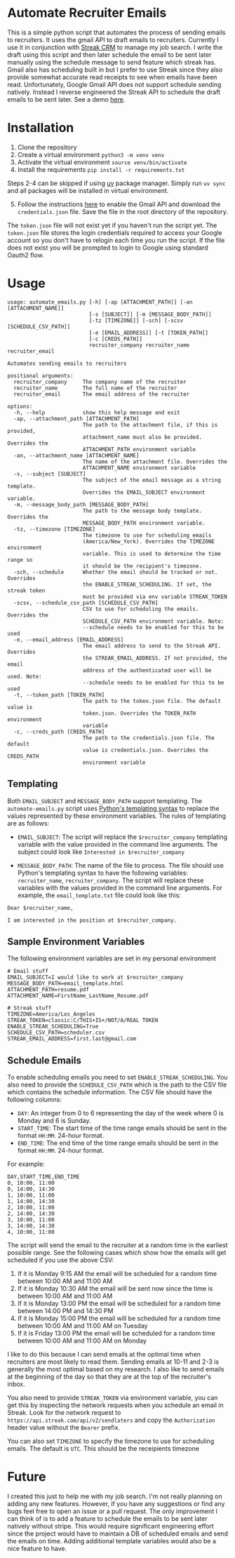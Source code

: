 # Automate Recruiter Emails
This is a simple python script that automates the process of sending emails to recruiters. It uses the gmail API to draft emails to recruiters. Currently I use it in conjunction with [Streak CRM](https://www.streak.com/) to manage my job search. I write the draft using this script and then later schedule the email to be sent later manually using the schedule message to send feature which streak has. Gmail also has scheduling built in but I prefer to use Streak since they also provide somewhat accurate read receipts to see when emails have been read. Unfortunately, Google Gmail API does not support schedule sending natively. Instead I reverse engineered the Streak API to schedule the draft emails to be sent later. 
See a demo [here](https://youtu.be/Ef5i8DboJP4).

# Installation
1. Clone the repository
2. Create a virtual environment `python3 -m venv venv`
3. Activate the virtual environment `source venv/bin/activate`
4. Install the requirements `pip install -r requirements.txt`

Steps 2-4 can be skipped if using [uv](https://github.com/astral-sh/uv) package manager.
Simply run `uv sync` and all packages will be installed in virtual environment.


5. Follow the instructions [here](https://developers.google.com/gmail/api/quickstart/python) to enable the Gmail API and download the `credentials.json` file. Save the file in the root directory of the repository.

The `token.json` file will not exist yet if you haven't run the script yet. The `token.json` file stores the login credentials required to access your Google account so you don't have to relogin each time you run the script. If the file does not exist you will be prompted to login to Google using standard Oauth2 flow.

# Usage

```
usage: automate_emails.py [-h] [-ap [ATTACHMENT_PATH]] [-an [ATTACHMENT_NAME]]
                          [-s [SUBJECT]] [-m [MESSAGE_BODY_PATH]]
                          [-tz [TIMEZONE]] [-sch] [-scsv [SCHEDULE_CSV_PATH]]
                          [-e [EMAIL_ADDRESS]] [-t [TOKEN_PATH]]
                          [-c [CREDS_PATH]]
                          recruiter_company recruiter_name recruiter_email

Automates sending emails to recruiters

positional arguments:
  recruiter_company     The company name of the recruiter
  recruiter_name        The full name of the recruiter
  recruiter_email       The email address of the recruiter

options:
  -h, --help            show this help message and exit
  -ap, --attachment_path [ATTACHMENT_PATH]
                        The path to the attachment file, if this is provided,
                        attachment_name must also be provided. Overrides the
                        ATTACHMENT_PATH environment variable
  -an, --attachment_name [ATTACHMENT_NAME]
                        The name of the attachment file. Overrides the
                        ATTACHMENT_NAME environment variable
  -s, --subject [SUBJECT]
                        The subject of the email message as a string template.
                        Overrides the EMAIL_SUBJECT environment variable.
  -m, --message_body_path [MESSAGE_BODY_PATH]
                        The path to the message body template. Overrides the
                        MESSAGE_BODY_PATH environment variable.
  -tz, --timezone [TIMEZONE]
                        The timezone to use for scheduling emails
                        (America/New_York). Overrides the TIMEZONE environment
                        variable. This is used to determine the time range so
                        it should be the recipient's timezone.
  -sch, --schedule      Whether the email should be tracked or not. Overrides
                        the ENABLE_STREAK_SCHEDULING. If set, the streak token
                        must be provided via env variable STREAK_TOKEN
  -scsv, --schedule_csv_path [SCHEDULE_CSV_PATH]
                        CSV to use for scheduling the emails. Overrides the
                        SCHEDULE_CSV_PATH environment variable. Note:
                        --schedule needs to be enabled for this to be used
  -e, --email_address [EMAIL_ADDRESS]
                        The email address to send to the Streak API. Overrides
                        the STREAK_EMAIL_ADDRESS. If not provided, the email
                        address of the authenticated user will be used. Note:
                        --schedule needs to be enabled for this to be used
  -t, --token_path [TOKEN_PATH]
                        The path to the token.json file. The default value is
                        token.json. Overrides the TOKEN_PATH environment
                        variable
  -c, --creds_path [CREDS_PATH]
                        The path to the credentials.json file. The default
                        value is credentials.json. Overrides the CREDS_PATH
                        environment variable

```
## Templating
Both `EMAIL_SUBJECT` and `MESSAGE_BODY_PATH` support templating. The `automate-emails.py` script uses [Python's templating syntax](https://docs.python.org/3.3/tutorial/stdlib2.html#templating) to replace the values represented by these environment variables. The rules of templating are as follows:
- `EMAIL_SUBJECT`: The script will replace the `$recruiter_company` templating variable with the value provided in the command line arguments.
The subject could look like `Interested in $recruiter_company`

- `MESSAGE_BODY_PATH`: The name of the file to process. The file should use Python's templating syntax to have the following variables: `recruiter_name`, `recruiter_company`. The script will replace these variables with the values provided in the command line arguments. For example, the `email_template.txt` file could look like this:
```
Dear $recruiter_name,

I am interested in the position at $recruiter_company.
```

## Sample Environment Variables
The following environment variables are set in my personal environment
```
# Email stuff
EMAIL_SUBJECT=I would like to work at $recruiter_company
MESSAGE_BODY_PATH=email_template.html
ATTACHMENT_PATH=resume.pdf
ATTACHMENT_NAME=FirstName_LastName_Resume.pdf

# Streak stuff
TIMEZONE=America/Los_Angeles
STREAK_TOKEN=classic:C/THIS+IS+/NOT/A/REAL TOKEN
ENABLE_STREAK_SCHEDULING=True
SCHEDULE_CSV_PATH=scheduler.csv
STREAK_EMAIL_ADDRESS=first.last@gmail.com

```

## Schedule Emails
To enable scheduling emails you need to set `ENABLE_STREAK_SCHEDULING`. You also need to provide the `SCHEDULE_CSV_PATH` which is the path to the CSV file which contains the schedule information. The CSV file should have the following columns:
- `DAY`: An integer from 0 to 6 representing the day of the week where 0 is Monday and 6 is Sunday.
- `START_TIME`: The start time of the time range emails should be sent in the format `HH:MM`. 24-hour format.
- `END_TIME`: The end time of the time range emails should be sent in the format `HH:MM`. 24-hour format.

For example:
```csv
DAY,START_TIME,END_TIME
0, 10:00, 11:00
0, 14:00, 14:30
1, 10:00, 11:00
1, 14:00, 14:30
2, 10:00, 11:00
2, 14:00, 14:30
3, 10:00, 11:00
3, 14:00, 14:30
4, 10:00, 11:00
```
The script will send the email to the recruiter at a random time in the earliest possible range. See the following cases which show how the emails will get scheduled if you use the above CSV:
1. If it is Monday 9:15 AM the email will be scheduled for a random time between 10:00 AM and 11:00 AM
2. If it is Monday 10:30 AM the email will be sent now since the time is between 10:00 AM and 11:00 AM
3. If it is Monday 13:00 PM the email will be scheduled for a random time between 14:00 PM and 14:30 PM
4. If it is Monday 15:00 PM the email will be scheduled for a random time between 10:00 AM and 11:00 AM on Tuesday
5. If it is Friday 13:00 PM the email will be scheduled for a random time between 10:00 AM and 11:00 AM on Monday

I like to do this because I can send emails at the optimal time when recruiters are most likely to read them. Sending emails at 10-11 and 2-3 is generally the most optimal based on my research. I also like to send emails at the beginning of the day so that they are at the top of the recruiter's inbox.

You also need to provide `STREAK_TOKEN` via environment variable, you can get this by inspecting the network requests when you schedule an email in Streak. Look for the network request to `https://api.streak.com/api/v2/sendlaters` and copy the `Authorization` header value without the `Bearer` prefix.

You can also set `TIMEZONE` to specify the timezone to use for scheduling emails. The default is `UTC`. This should be the receipients timezone
# Future

I created this just to help me with my job search. I'm not really planning on adding any new features. However, if you have any suggestions or find any bugs feel free to open an issue or a pull request. The only improvement I can think of is to add a feature to schedule the emails to be sent later natively without stripe. This would require significant engineering effort since the project would have to maintain a DB of scheduled emails and send the emails on time. Adding additional template variables would also be a nice feature to have.